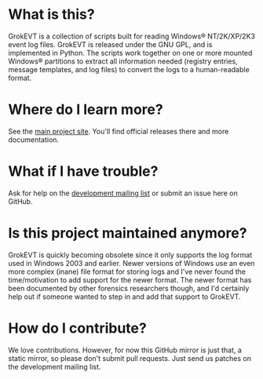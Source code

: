 # What is this?

GrokEVT is a collection of scripts built for reading Windows® NT/2K/XP/2K3 event log files. GrokEVT is released under the GNU GPL, and is implemented in Python.
The scripts work together on one or more mounted Windows® partitions to extract all information needed (registry entries, message templates, and log files) to convert the logs to a human-readable format.


# Where do I learn more?

See the [main project site](http://projects.sentinelchicken.org/grokevt/).  You'll find official releases there and more documentation.


# What if I have trouble?

Ask for help on the [development mailing list](http://projects.sentinelchicken.org/grokevt/mailing-list) or submit an issue here on GitHub.


# Is this project maintained anymore?

GrokEVT is quickly becoming obsolete since it only supports the log format used in Windows 2003 and earlier.  Newer versions of Windows use an even more complex (inane) file format for storing logs and I've never found the time/motivation to add support for the newer format.  The newer format has been documented by other forensics researchers though, and I'd certainly help out if someone wanted to step in and add that support to GrokEVT.


# How do I contribute?

We love contributions.  However, for now this GitHub mirror is just that, a static mirror, so please don't submit pull requests.  Just send us patches on the development mailing list.
